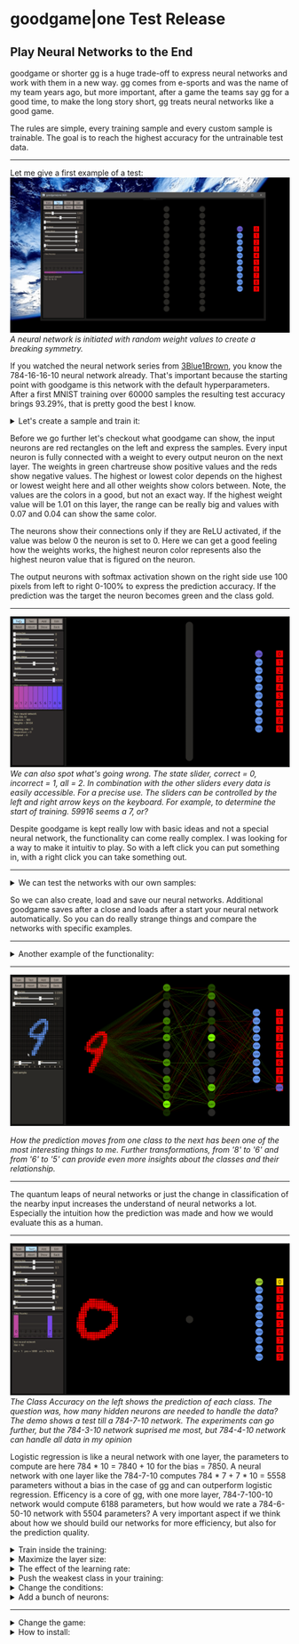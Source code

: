 # goodgame|one Test Release
## Play Neural Networks to the End

goodgame or shorter gg is a huge trade-off to express neural networks and work with them in a new way.
gg comes from e-sports and was the name of my team years ago, but more important, after a game the teams say gg for a good time, 
to make the long story short, gg treats neural networks like a good game.

The rules are simple, every training sample and every custom sample is trainable. The goal is to reach the highest accuracy for the untrainable test data.

---
Let me give a first example of a test:
![alt text](https://raw.githubusercontent.com/grensen/gif_test/master/Figures/gg_one_hello_goodgame.gif?raw=true)
*A neural network is initiated with random weight values to create a breaking symmetry.*

If you watched the neural network series from [3Blue1Brown](https://www.youtube.com/watch?v=aircAruvnKk&list=PLZHQObOWTQDNU6R1_67000Dx_ZCJB-3pi), you know the 784-16-16-10 neural network already. That's important because the starting point with goodgame is this network with the default hyperparameters.
After a first MNIST training over 60000 samples the resulting test accuracy brings 93.29%, that is pretty good the best I know.

<details>
<summary>Let's create a sample and train it:</summary>

![alt text](https://raw.githubusercontent.com/grensen/gif_test/master/Figures/gg_one_create_inputs_and_train.gif?raw=true)
*Note: 784-16-16-10 + one training = 93.29% for the test. 
The weights work with a fixed seed, so the results cannot change, even if the initialization was randomly, what we need. But if one neuron is added or removed, the whole random values will change, that makes it hard to get confidence. A good way to see this is to beat the test accuracy with a bigger network.*

</details>

Before we go further let's checkout what goodgame can show, the input neurons are red rectangles on the left and express the samples.
Every input neuron is fully connected with a weight to every output neuron on the next layer.
The weights in green chartreuse show positive values and the reds show negative values.
The highest or lowest color depends on the highest or lowest weight here and all other weights show colors between.
Note, the values are the colors in a good, but not an exact way. 
If the highest weight value will be 1.01 on this layer, the range can be really big and values with 0.07 and 0.04 can show the same color.

The neurons show their connections only if they are ReLU activated, if the value was below 0 the neuron is set to 0.
Here we can get a good feeling how the weights works, the highest neuron color represents also the highest neuron value that is figured on the neuron.

The output neurons with softmax activation shown on the right side use 100 pixels from left to right 0-100% to express the prediction accuracy.
If the prediction was the target the neuron becomes green and the class gold.

---
![alt text](https://raw.githubusercontent.com/grensen/gif_test/master/Figures/gg_one_spot_wrong.gif?raw=true)
*We can also spot what's going wrong. The state slider, correct = 0, incorrect = 1, all = 2. In combination with the other sliders every data is easily accessible. For a precise use. The sliders can be controlled by the left and right arrow keys on the keyboard. For example, to determine the start of training. 59916 seems a 7, or?*

Despite goodgame is kept really low with basic ideas and not a special neural network, the functionality can come really complex.
I was looking for a way to make it intuitiv to play. So with a left click you can put something in, with a right click you can take something out.

---
<details>
<summary>We can test the networks with our own samples:</summary>

![alt text](https://raw.githubusercontent.com/grensen/gif_test/master/Figures/gg_one_user_samples.gif?raw=true)

</details>

So we can also create, load and save our neural networks. 
Additional goodgame saves after a close and loads after a start your neural network automatically.
So you can do really strange things and compare the networks with specific examples. 

---

<details>
<summary>Another example of the functionality:</summary>
 
 ![alt text](https://raw.githubusercontent.com/grensen/gif_test/master/Figures/gg_one_compare_train.gif?raw=true)
 
</details>


---
![alt text](https://raw.githubusercontent.com/grensen/gif_test/master/Figures/gg_one_quantum_leaps.gif?raw=true)

*How the prediction moves from one class to the next has been one of the most interesting things to me. Further transformations, from '8' to '6' and from '6' to '5' can provide even more insights about the classes and their relationship.*

---

The quantum leaps of neural networks or just the change in classification of the nearby input increases the understand of neural networks a lot. Especially the intuition how the prediction was made and how we would evaluate this as a human. 

---
![alt text](https://raw.githubusercontent.com/grensen/gif_test/master/Figures/gg_one_dnn_basics_demo.gif?raw=true)
*The Class Accuracy on the left shows the prediction of each class. The question was, how many hidden neurons are needed to handle the data? The demo shows a test till a 784-7-10 network. The experiments can go further, but the 784-3-10 network suprised me most, but 784-4-10 network can handle all data in my opinion*

Logistic regression is like a neural network with one layer, the parameters to compute are here 784 * 10 = 7840 + 10 for the bias = 7850. A neural network with one layer like the 784-7-10 computes 784 * 7 + 7 * 10 = 5558 parameters without a bias in the case of gg and can outperform logistic regression. Efficency is a core of gg, with one more layer, 784-7-100-10 network would compute 6188 parameters, but how would we rate a 784-6-50-10 network with 5504 parameters? A very important aspect if we think about how we should build our networks for more efficiency, but also for the prediction quality.

<details>
<summary>Train inside the training:</summary>
 
![alt text](https://raw.githubusercontent.com/grensen/gif_test/master/Figures/gg_one_incorrect_custom_training.gif?raw=true)
*It is time for popcorn, take your seat and manipulate the predictions, train with your intuition within the training.

</details>

<details>
<summary>Maximize the layer size:</summary>
 
![alt text](https://github.com/grensen/gif_test/blob/master/Figures/gg_one_20_layers.gif?raw=true)
*How many layers can we train? This is a deep neural network with 20 layers. It was really hard to train, but the pattern of the neurons looks pretty cool.*

</details>

<details>
<summary>The effect of the learning rate:</summary>
 
![alt text](https://github.com/grensen/gif_test/blob/master/Figures/gg_one_low_vs_high_lr.gif?raw=true)
*The learning rate affects the training. In case of the ReLU activation, the learning rate affects also the activation level of the neurons, lower lr's keep the activation level high, and high lr's keep the activations low, till a whole layer is disconnected. The example shows a briefly look into the test low = 0.001 vs high = 0.01 after 200.000 backpropagations, even with this moderate settings is this effect easy to see.*

</details>

<details>
<summary>Push the weakest class in your training:</summary>
 
![alt text](https://raw.githubusercontent.com/grensen/gif_test/master/Figures/gg_one_support_class.gif?raw=true)
*How to increase the weakest class prediction. If the step was wrong, take the last training step and try again. It looks not so good for the others classes after this move, but with a lot of sensitive it's possible to support your network with specific training.*

</details>

<details>
<summary>Change the conditions:</summary>
 
![alt text](https://raw.githubusercontent.com/grensen/gif_test/master/Figures/gg_one_smaller_classification.gif?raw=true)
*How would the the neural network perform with only three classes to predict? Experiments like this are not very useful, on the other they could bring new perspectives. I didn't expect this test accuracy after only one training, neat.*

</details>

<details>
<summary>Add a bunch of neurons:</summary>

![alt text](https://raw.githubusercontent.com/grensen/gif_test/master/Figures/gg_one_new_network_inside.gif?raw=true)
*With more neurons you reach more accuracy, that's right, almost. Neurons can be added or removed all the time with gg. Here the starting point was used to create a new network inside the existing one. After enough rounds the merged networks should be act as one, sometimes not so clever. It seems more useful to use the final size from start, but not always.*

</details>

---

<details>
<summary>Change the game:</summary>

![alt text](https://raw.githubusercontent.com/grensen/gif_test/master/Figures/gg_one_gg_outro.gif?raw=true)
*Finally, it is possible to add new data for new classes that differ from the common data. gg*

</details>


<details>
<summary>How to install:</summary>

### How to install

[Download](https://drive.google.com/file/d/12s7E-2-GqgkYY6ZNw0jgKvGTeVDZbXqB/view) and extract the directory to the c: folder.


Or:

 1. Download the folder MNIST_Data for the unzipped data set and the Neural_Network_Backup with the empty file.
 
 2. Then create the directory c:/goodgame/one/ and put both folders inside.
 
 3. Now goodgame is ready to run on Visual Studio with the goodgame.cs code.
 
 4. To collapse all the 1400 lines press CTRL + M + O.
 
 
 

![alt text](https://raw.githubusercontent.com/grensen/gif_test/master/Figures/gg_one_install_code.gif?raw=true)


Core functions:

---
![alt text](https://raw.githubusercontent.com/grensen/gif_test/master/Figures/core_functions.png?raw=true)
---

The code is realy complicated in many parts and 1400 lines are a lot of lines, a good way to get the connection is start with the NeuralNetworkRun() function. 
The function handles training and test runs. NeuralNetworkSample() treats the custom training.


---
Build a release version of your goodgame app.
![alt text](https://raw.githubusercontent.com/grensen/gif_test/master/Figures/gg_one_build_releasel.gif?raw=true)
---
</details>
